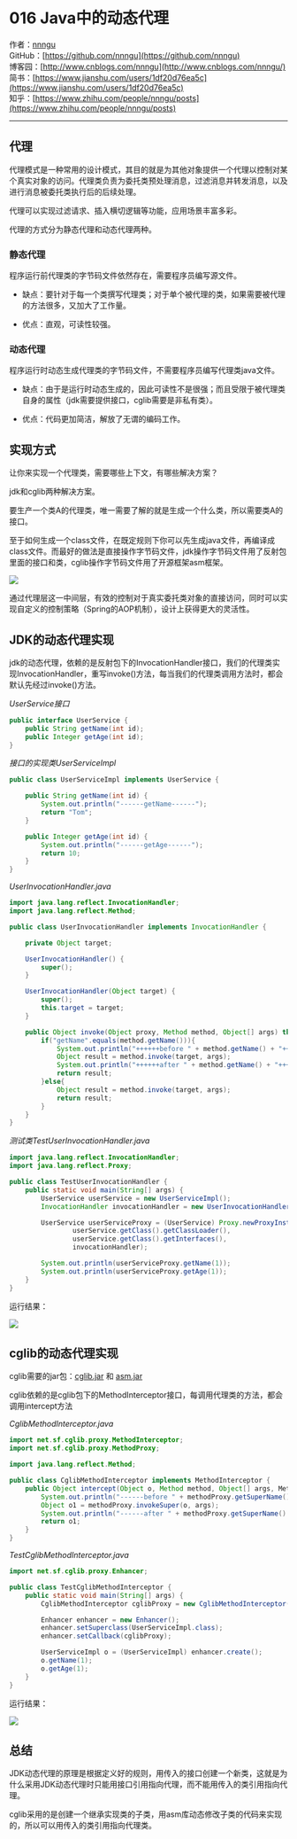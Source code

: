 # 016 Java中的动态代理
作者：[nnngu](https://github.com/nnngu)  
GitHub：[https://github.com/nnngu](https://github.com/nnngu)  
博客园：[http://www.cnblogs.com/nnngu](http://www.cnblogs.com/nnngu/)  
简书：[https://www.jianshu.com/users/1df20d76ea5c](https://www.jianshu.com/users/1df20d76ea5c)  
知乎：[https://www.zhihu.com/people/nnngu/posts](https://www.zhihu.com/people/nnngu/posts)  

---

## 代理

代理模式是一种常用的设计模式，其目的就是为其他对象提供一个代理以控制对某个真实对象的访问。代理类负责为委托类预处理消息，过滤消息并转发消息，以及进行消息被委托类执行后的后续处理。

代理可以实现过滤请求、插入横切逻辑等功能，应用场景丰富多彩。

代理的方式分为静态代理和动态代理两种。

### 静态代理

程序运行前代理类的字节码文件依然存在，需要程序员编写源文件。

* 缺点：要针对于每一个类撰写代理类；对于单个被代理的类，如果需要被代理的方法很多，又加大了工作量。

* 优点：直观，可读性较强。

### 动态代理

程序运行时动态生成代理类的字节码文件，不需要程序员编写代理类java文件。

* 缺点：由于是运行时动态生成的，因此可读性不是很强；而且受限于被代理类自身的属性（jdk需要提供接口，cglib需要是非私有类）。

* 优点：代码更加简洁，解放了无谓的编码工作。

## 实现方式

让你来实现一个代理类，需要哪些上下文，有哪些解决方案？

jdk和cglib两种解决方案。

要生产一个类A的代理类，唯一需要了解的就是生成一个什么类，所以需要类A的接口。

至于如何生成一个class文件，在既定规则下你可以先生成java文件，再编译成class文件。而最好的做法是直接操作字节码文件，jdk操作字节码文件用了反射包里面的接口和类，cglib操作字节码文件用了开源框架asm框架。

![][1]

通过代理层这一中间层，有效的控制对于真实委托类对象的直接访问，同时可以实现自定义的控制策略（Spring的AOP机制），设计上获得更大的灵活性。

## JDK的动态代理实现

jdk的动态代理，依赖的是反射包下的InvocationHandler接口，我们的代理类实现InvocationHandler，重写invoke()方法，每当我们的代理类调用方法时，都会默认先经过invoke()方法。

*UserService接口*
```java
public interface UserService {
    public String getName(int id);
    public Integer getAge(int id);
}
```

*接口的实现类UserServiceImpl*
```java
public class UserServiceImpl implements UserService {

    public String getName(int id) {
        System.out.println("------getName------");
        return "Tom";
    }

    public Integer getAge(int id) {
        System.out.println("------getAge------");
        return 10;
    }
}
```

*UserInvocationHandler.java*
```java
import java.lang.reflect.InvocationHandler;
import java.lang.reflect.Method;

public class UserInvocationHandler implements InvocationHandler {

    private Object target;

    UserInvocationHandler() {
        super();
    }

    UserInvocationHandler(Object target) {
        super();
        this.target = target;
    }

    public Object invoke(Object proxy, Method method, Object[] args) throws Throwable {
        if("getName".equals(method.getName())){
            System.out.println("++++++before " + method.getName() + "++++++");
            Object result = method.invoke(target, args);
            System.out.println("++++++after " + method.getName() + "++++++");
            return result;
        }else{
            Object result = method.invoke(target, args);
            return result;
        }
    }
}
```

*测试类TestUserInvocationHandler.java*
```java
import java.lang.reflect.InvocationHandler;
import java.lang.reflect.Proxy;

public class TestUserInvocationHandler {
    public static void main(String[] args) {
        UserService userService = new UserServiceImpl();
        InvocationHandler invocationHandler = new UserInvocationHandler(userService);

        UserService userServiceProxy = (UserService) Proxy.newProxyInstance(
                userService.getClass().getClassLoader(),
                userService.getClass().getInterfaces(),
                invocationHandler);

        System.out.println(userServiceProxy.getName(1));
        System.out.println(userServiceProxy.getAge(1));
    }
}
```

运行结果：

![][2]

## cglib的动态代理实现

cglib需要的jar包：[cglib.jar](https://github.com/nnngu/SharedResource/raw/master/jar/cglib-2.2.2.jar) 和 [asm.jar](https://github.com/nnngu/SharedResource/raw/master/jar/asm-3.3.1.jar)

cglib依赖的是cglib包下的MethodInterceptor接口，每调用代理类的方法，都会调用intercept方法

*CglibMethodInterceptor.java*
```java
import net.sf.cglib.proxy.MethodInterceptor;
import net.sf.cglib.proxy.MethodProxy;

import java.lang.reflect.Method;

public class CglibMethodInterceptor implements MethodInterceptor {
    public Object intercept(Object o, Method method, Object[] args, MethodProxy methodProxy) throws Throwable {
        System.out.println("------before " + methodProxy.getSuperName() + "------");
        Object o1 = methodProxy.invokeSuper(o, args);
        System.out.println("------after " + methodProxy.getSuperName() + "------");
        return o1;
    }
}

```

*TestCglibMethodInterceptor.java*
```java
import net.sf.cglib.proxy.Enhancer;

public class TestCglibMethodInterceptor {
    public static void main(String[] args) {
        CglibMethodInterceptor cglibProxy = new CglibMethodInterceptor();

        Enhancer enhancer = new Enhancer();
        enhancer.setSuperclass(UserServiceImpl.class);
        enhancer.setCallback(cglibProxy);

        UserServiceImpl o = (UserServiceImpl) enhancer.create();
        o.getName(1);
        o.getAge(1);
    }
}

```

运行结果：

![][3]

## 总结

JDK动态代理的原理是根据定义好的规则，用传入的接口创建一个新类，这就是为什么采用JDK动态代理时只能用接口引用指向代理，而不能用传入的类引用指向代理。

cglib采用的是创建一个继承实现类的子类，用asm库动态修改子类的代码来实现的，所以可以用传入的类引用指向代理类。




  [1]: https://www.github.com/nnngu/FigureBed/raw/master/2018/1/26/1516913969285.jpg
  [2]: https://www.github.com/nnngu/FigureBed/raw/master/2018/1/26/1516916430119.jpg
  [3]: https://www.github.com/nnngu/FigureBed/raw/master/2018/1/26/1516918841007.jpg